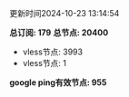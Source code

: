 更新时间2024-10-23 13:14:54

**总订阅: 179**
**总节点: 20400**
- vless节点: 3993
- vless节点: 1

**google ping有效节点: 955**
